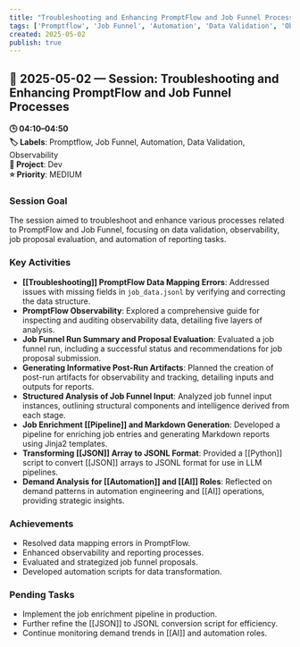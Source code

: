 ```yaml
---
title: "Troubleshooting and Enhancing PromptFlow and Job Funnel Processes"
tags: ['Promptflow', 'Job Funnel', 'Automation', 'Data Validation', 'Observability']
created: 2025-05-02
publish: true
---
```


## 📅 2025-05-02 — Session: Troubleshooting and Enhancing PromptFlow and Job Funnel Processes

**🕒 04:10–04:50**  
**🏷️ Labels**: Promptflow, Job Funnel, Automation, Data Validation, Observability  
**📂 Project**: Dev  
**⭐ Priority**: MEDIUM  


### Session Goal
The session aimed to troubleshoot and enhance various processes related to PromptFlow and Job Funnel, focusing on data validation, observability, job proposal evaluation, and automation of reporting tasks.

### Key Activities
- **[[Troubleshooting]] PromptFlow Data Mapping Errors**: Addressed issues with missing fields in `job_data.jsonl` by verifying and correcting the data structure.
- **PromptFlow Observability**: Explored a comprehensive guide for inspecting and auditing observability data, detailing five layers of analysis.
- **Job Funnel Run Summary and Proposal Evaluation**: Evaluated a job funnel run, including a successful status and recommendations for job proposal submission.
- **Generating Informative Post-Run Artifacts**: Planned the creation of post-run artifacts for observability and tracking, detailing inputs and outputs for reports.
- **Structured Analysis of Job Funnel Input**: Analyzed job funnel input instances, outlining structural components and intelligence derived from each stage.
- **Job Enrichment [[Pipeline]] and Markdown Generation**: Developed a pipeline for enriching job entries and generating Markdown reports using Jinja2 templates.
- **Transforming [[JSON]] Array to JSONL Format**: Provided a [[Python]] script to convert [[JSON]] arrays to JSONL format for use in LLM pipelines.
- **Demand Analysis for [[Automation]] and [[AI]] Roles**: Reflected on demand patterns in automation engineering and [[AI]] operations, providing strategic insights.

### Achievements
- Resolved data mapping errors in PromptFlow.
- Enhanced observability and reporting processes.
- Evaluated and strategized job funnel proposals.
- Developed automation scripts for data transformation.

### Pending Tasks
- Implement the job enrichment pipeline in production.
- Further refine the [[JSON]] to JSONL conversion script for efficiency.
- Continue monitoring demand trends in [[AI]] and automation roles.
